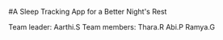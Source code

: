 #A Sleep Tracking App for a Better Night's Rest

Team leader:
          Aarthi.S
Team members:
        Thara.R
        Abi.P
        Ramya.G

